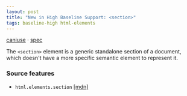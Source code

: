 ```yaml
---
layout: post
title: "New in High Baseline Support: <section>"
tags: baseline-high html-elements
---
```


[caniuse](https://caniuse.com/?search=section) · [spec](https://html.spec.whatwg.org/multipage/sections.html#the-section-element)

The `<section>` element is a generic standalone section of a document, which doesn't have a more specific semantic element to represent it.

### Source features

- ``html.elements.section`` [[mdn]](https://https://developer.mozilla.org/en-US/search?q=html.elements.section)
